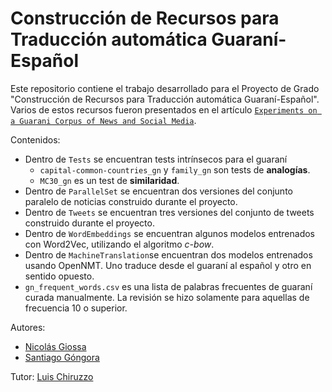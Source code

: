 # Construcción de Recursos para Traducción automática Guaraní-Español

Este repositorio contiene el trabajo desarrollado para el Proyecto de Grado "Construcción de Recursos para Traducción automática Guaraní-Español". Varios de estos recursos fueron presentados en el artículo [``Experiments on a Guarani Corpus of News and Social Media``](https://aclanthology.org/2021.americasnlp-1.16/).

Contenidos:
- Dentro de ``Tests`` se encuentran tests intrínsecos para el guaraní
    - ``capital-common-countries_gn`` y ``family_gn`` son tests de **analogías**.
    - ``MC30_gn`` es un test de **similaridad**.
- Dentro de ``ParallelSet`` se encuentran dos versiones del conjunto paralelo de noticias construido durante el proyecto.
- Dentro de ``Tweets`` se encuentran tres versiones del conjunto de tweets construido durante el proyecto.
- Dentro de ``WordEmbeddings`` se encuentran algunos modelos entrenados con Word2Vec, utilizando el algoritmo *c-bow*.
- Dentro de ``MachineTranslation``se encuentran dos modelos entrenados usando OpenNMT. Uno traduce desde el guaraní al español y otro en sentido opuesto.
- ``gn_frequent_words.csv`` es una lista de palabras frecuentes de guaraní curada manualmente. La revisión se hizo solamente para aquellas de frecuencia 10 o superior.

Autores: 
- [Nicolás Giossa](https://github.com/giossa94)
- [Santiago Góngora](https://sites.google.com/view/sgongora/)

Tutor: [Luis Chiruzzo](https://scholar.google.com/citations?user=C7c4uCsAAAAJ)
